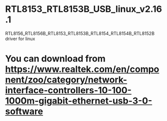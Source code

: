 # RTL8153_RTL8153B_USB_linux_v2.16.1
RTL8156_RTL8156B_RTL8153_RTL8153B_RTL8154_RTL8154B_RTL8152B driver for linux
# You can download from https://www.realtek.com/en/component/zoo/category/network-interface-controllers-10-100-1000m-gigabit-ethernet-usb-3-0-software
